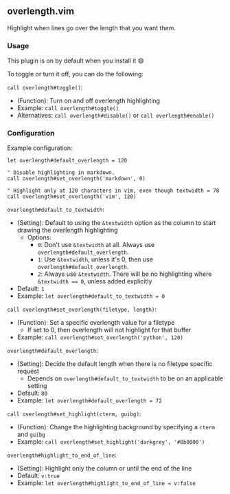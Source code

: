 ## overlength.vim

Highlight when lines go over the length that you want them.

### Usage

This plugin is on by default when you install it :smile:

To toggle or turn it off, you can do the following:

`call overlength#toggle()`:
- (Function): Turn on and off overlength highlighting
- Example: `call overlength#toggle()`
- Alternatives: `call overlength#disable()` or `call overlength#enable()`

### Configuration

Example configuration:

```vim
let overlength#default_overlength = 120

" Disable highlighting in markdown.
call overlength#set_overlength('markdown', 0)

" Highlight only at 120 characters in vim, even though textwidth = 78
call overlength#set_overlength('vim', 120)
```

`overlength#default_to_textwidth`:
- (Setting): Default to using the `&textwidth` option as the column to start drawing the overlength highlighting
  - Options:
    - `0`: Don't use `&textwidth` at all. Always use `overlength#default_overlength`.
    - `1`: Use `&textwidth`, unless it's 0, then use `overlength#default_overlength`.
    - `2`: Always use `&textwidth`. There will be no highlighting where `&textwidth == 0`, unless added explicitly
- Default: `1`
- Example: `let overlength#default_to_textwidth = 0`

`call overlength#set_overlength(filetype, length)`:
- (Function): Set a specific overlength value for a filetype
  - If set to 0, then overlength will not highlight for that buffer
- Example: `call overlength#set_overlength('python', 120)`

`overlength#default_overlength`:
- (Setting): Decide the default length when there is no filetype specific request
  - Depends on `overlength#default_to_textwidth` to be on an applicable setting
- Default: `80`
- Example: `let overlength#default_overlength = 72`

`call overlength#set_highlight(cterm, guibg)`:
- (Function): Change the highlighting background by specifying a `cterm` and `guibg`
- Example: `call overlength#set_highlight('darkgrey', '#8b0000')`


`overlength#highlight_to_end_of_line`:
- (Setting): Highlight only the column or until the end of the line
- Default: `v:true`
- Example: `let overlength#highlight_to_end_of_line = v:false`
